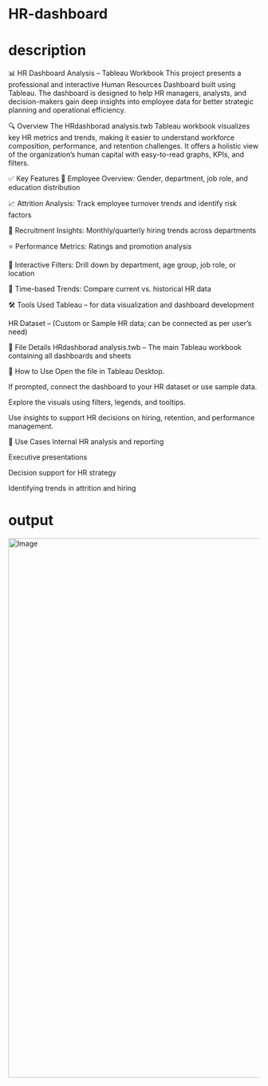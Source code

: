 # HR-dashboard
# description
📊 HR Dashboard Analysis – Tableau Workbook
This project presents a professional and interactive Human Resources Dashboard built using Tableau. The dashboard is designed to help HR managers, analysts, and decision-makers gain deep insights into employee data for better strategic planning and operational efficiency.

🔍 Overview
The HRdashborad analysis.twb Tableau workbook visualizes key HR metrics and trends, making it easier to understand workforce composition, performance, and retention challenges. It offers a holistic view of the organization’s human capital with easy-to-read graphs, KPIs, and filters.

✅ Key Features
📌 Employee Overview: Gender, department, job role, and education distribution

📈 Attrition Analysis: Track employee turnover trends and identify risk factors

👥 Recruitment Insights: Monthly/quarterly hiring trends across departments

⭐ Performance Metrics: Ratings and promotion analysis

📍 Interactive Filters: Drill down by department, age group, job role, or location

📅 Time-based Trends: Compare current vs. historical HR data

🛠 Tools Used
Tableau – for data visualization and dashboard development

HR Dataset – (Custom or Sample HR data; can be connected as per user’s need)

📁 File Details
HRdashborad analysis.twb – The main Tableau workbook containing all dashboards and sheets

🚀 How to Use
Open the file in Tableau Desktop.

If prompted, connect the dashboard to your HR dataset or use sample data.

Explore the visuals using filters, legends, and tooltips.

Use insights to support HR decisions on hiring, retention, and performance management.

📌 Use Cases
Internal HR analysis and reporting

Executive presentations

Decision support for HR strategy

Identifying trends in attrition and hiring

# output 
<img width="1920" height="1080" alt="Image" src="https://github.com/user-attachments/assets/e65ae5cb-2cb9-44c2-ac6f-88fb2f089991" />








